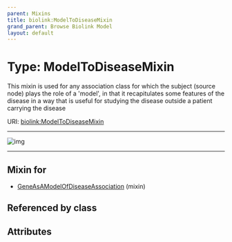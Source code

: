 ```yaml
---
parent: Mixins
title: biolink:ModelToDiseaseMixin
grand_parent: Browse Biolink Model
layout: default
---
```


# Type: ModelToDiseaseMixin


This mixin is used for any association class for which the subject (source node) plays the role of a 'model', in that it recapitulates some features of the disease in a way that is useful for studying the disease outside a patient carrying the disease

URI: [biolink:ModelToDiseaseMixin](https://w3id.org/biolink/vocab/ModelToDiseaseMixin)


---

![img](http://yuml.me/diagram/nofunky;dir:TB/class/[GeneAsAModelOfDiseaseAssociation]uses%20-.-%3E[ModelToDiseaseMixin],[GeneAsAModelOfDiseaseAssociation])

---


## Mixin for

 * [GeneAsAModelOfDiseaseAssociation](GeneAsAModelOfDiseaseAssociation.md) (mixin) 

## Referenced by class


## Attributes

